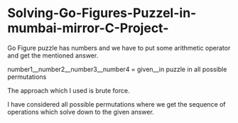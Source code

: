 # Solving-Go-Figures-Puzzel-in-mumbai-mirror-C-Project-
Go Figure puzzle has numbers and we have to put some arithmetic operator and get the mentioned answer. 

number1__number2__number3__number4 = given__in puzzle
in all possible permutations
  
  
The approach which I used is brute force.

I have considered all possible permutations where we get the sequence of operations which solve down to the given answer.
